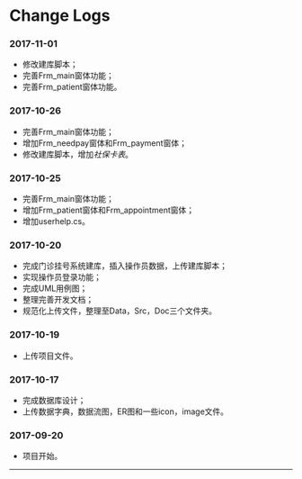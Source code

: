 # Change Logs

### 2017-11-01

- 修改建库脚本；
- 完善Frm_main窗体功能；
- 完善Frm_patient窗体功能。

### 2017-10-26

- 完善Frm_main窗体功能；
- 增加Frm_needpay窗体和Frm_payment窗体；
- 修改建库脚本，增加*社保卡表*。

### 2017-10-25

- 完善Frm_main窗体功能；
- 增加Frm_patient窗体和Frm_appointment窗体；
- 增加userhelp.cs。

### 2017-10-20

- 完成门诊挂号系统建库，插入操作员数据，上传建库脚本；
- 实现操作员登录功能；
- 完成UML用例图；
- 整理完善开发文档；
- 规范化上传文件，整理至Data，Src，Doc三个文件夹。

### 2017-10-19

- 上传项目文件。

### 2017-10-17

- 完成数据库设计；
- 上传数据字典，数据流图，ER图和一些icon，image文件。

### 2017-09-20

- 项目开始。


-----


